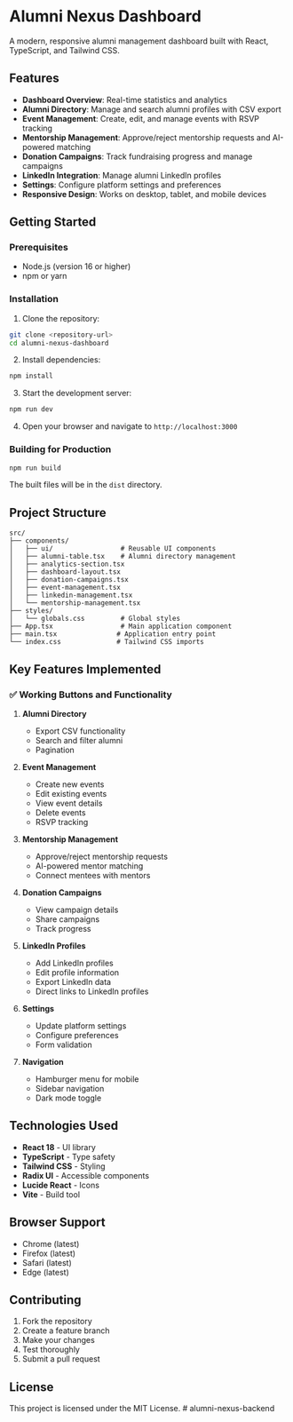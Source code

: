 # Alumni Nexus Dashboard

A modern, responsive alumni management dashboard built with React, TypeScript, and Tailwind CSS.

## Features

- **Dashboard Overview**: Real-time statistics and analytics
- **Alumni Directory**: Manage and search alumni profiles with CSV export
- **Event Management**: Create, edit, and manage events with RSVP tracking
- **Mentorship Management**: Approve/reject mentorship requests and AI-powered matching
- **Donation Campaigns**: Track fundraising progress and manage campaigns
- **LinkedIn Integration**: Manage alumni LinkedIn profiles
- **Settings**: Configure platform settings and preferences
- **Responsive Design**: Works on desktop, tablet, and mobile devices

## Getting Started

### Prerequisites

- Node.js (version 16 or higher)
- npm or yarn

### Installation

1. Clone the repository:
```bash
git clone <repository-url>
cd alumni-nexus-dashboard
```

2. Install dependencies:
```bash
npm install
```

3. Start the development server:
```bash
npm run dev
```

4. Open your browser and navigate to `http://localhost:3000`

### Building for Production

```bash
npm run build
```

The built files will be in the `dist` directory.

## Project Structure

```
src/
├── components/
│   ├── ui/                 # Reusable UI components
│   ├── alumni-table.tsx    # Alumni directory management
│   ├── analytics-section.tsx
│   ├── dashboard-layout.tsx
│   ├── donation-campaigns.tsx
│   ├── event-management.tsx
│   ├── linkedin-management.tsx
│   └── mentorship-management.tsx
├── styles/
│   └── globals.css         # Global styles
├── App.tsx                 # Main application component
├── main.tsx               # Application entry point
└── index.css              # Tailwind CSS imports
```

## Key Features Implemented

### ✅ Working Buttons and Functionality

1. **Alumni Directory**
   - Export CSV functionality
   - Search and filter alumni
   - Pagination

2. **Event Management**
   - Create new events
   - Edit existing events
   - View event details
   - Delete events
   - RSVP tracking

3. **Mentorship Management**
   - Approve/reject mentorship requests
   - AI-powered mentor matching
   - Connect mentees with mentors

4. **Donation Campaigns**
   - View campaign details
   - Share campaigns
   - Track progress

5. **LinkedIn Profiles**
   - Add LinkedIn profiles
   - Edit profile information
   - Export LinkedIn data
   - Direct links to LinkedIn profiles

6. **Settings**
   - Update platform settings
   - Configure preferences
   - Form validation

7. **Navigation**
   - Hamburger menu for mobile
   - Sidebar navigation
   - Dark mode toggle

## Technologies Used

- **React 18** - UI library
- **TypeScript** - Type safety
- **Tailwind CSS** - Styling
- **Radix UI** - Accessible components
- **Lucide React** - Icons
- **Vite** - Build tool

## Browser Support

- Chrome (latest)
- Firefox (latest)
- Safari (latest)
- Edge (latest)

## Contributing

1. Fork the repository
2. Create a feature branch
3. Make your changes
4. Test thoroughly
5. Submit a pull request

## License

This project is licensed under the MIT License.
#   a l u m n i - n e x u s - b a c k e n d  
 